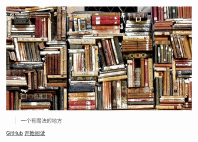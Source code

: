 <!-- _coverpage.md -->

![logo](images/logo.jpg)


> 一个有魔法的地方  


[GitHub](https://github.com/mrguogood/docsify-note.git)
[开始阅读](README)